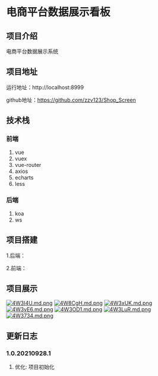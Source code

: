 # 电商平台数据展示看板

## 项目介绍

电商平台数据展示系统

## 项目地址

运行地址：http://localhost:8999

github地址：https://github.com/zzv123/Shop_Screen

## 技术栈

### 前端
1. vue
2. vuex
3. vue-router
4. axios
5. echarts
6. less
### 后端
1. koa
2. ws

## 项目搭建
1.后端：

2.前端：

## 项目展示

[![4W3I4U.md.png](https://z3.ax1x.com/2021/09/28/4W3I4U.md.png)](https://imgtu.com/i/4W3I4U)
[![4W8CgH.md.png](https://z3.ax1x.com/2021/09/28/4W8CgH.md.png)](https://imgtu.com/i/4W8CgH)
[![4W3xUK.md.png](https://z3.ax1x.com/2021/09/28/4W3xUK.md.png)](https://imgtu.com/i/4W3xUK)
[![4W3vE6.md.png](https://z3.ax1x.com/2021/09/28/4W3vE6.md.png)](https://imgtu.com/i/4W3vE6)
[![4W3OD1.md.png](https://z3.ax1x.com/2021/09/28/4W3OD1.md.png)](https://imgtu.com/i/4W3OD1)
[![4W3LuR.md.png](https://z3.ax1x.com/2021/09/28/4W3LuR.md.png)](https://imgtu.com/i/4W3LuR)
[![4W3734.md.png](https://z3.ax1x.com/2021/09/28/4W3734.md.png)](https://imgtu.com/i/4W3734)


## 更新日志
### 1.0.20210928.1
1. 优化: 项目初始化

